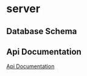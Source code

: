# server



## Database Schema



## Api Documentation
[Api Documentation](https://docs.google.com/spreadsheets/d/1tqYAHbeAqUtUdUL9JcPCJVOF6nQkNlXWrTwuLW7N2Vw/edit#gid=0)
